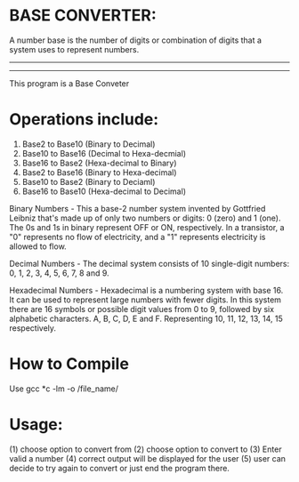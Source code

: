 BASE CONVERTER:
===============
A number base is the number of digits or combination of digits that a system uses to represent numbers.

---------------------
---------------------
This program is a Base Conveter

Operations include:
==================
1. Base2 to Base10 (Binary to Decimal)
2. Base10 to Base16 (Decimal to Hexa-decmial)
3. Base16 to Base2 (Hexa-decimal to Binary)
4. Base2 to Base16 (Binary to Hexa-decimal)
5. Base10 to Base2 (Binary to Deciaml)
6. Base16 to Base10 (Hexa-decimal to Decimal)

Binary Numbers - This a base-2 number system invented by Gottfried Leibniz that's made up of only two numbers or digits: 0 (zero) and 1 (one).
The 0s and 1s in binary represent OFF or ON, respectively. In a transistor, a "0" represents no flow of electricity, and a "1" represents electricity is allowed to flow.

Decimal Numbers - The decimal system consists of 10 single-digit numbers: 0, 1, 2, 3, 4, 5, 6, 7, 8 and 9.

Hexadecimal Numbers - Hexadecimal is a numbering system with base 16. It can be used to represent large numbers with fewer digits. In this system there are 16 symbols or possible digit values from 0 to 9, followed by six alphabetic characters. A, B, C, D, E and F. Representing 10, 11, 12, 13, 14, 15 respectively.

How to Compile
==============
Use gcc *c -lm -o /file_name/

Usage:
==========================
(1) choose option to convert from
(2) choose option to convert to
(3) Enter valid a number
(4) correct output will be displayed for the user
(5) user can decide to try again to convert or just end the program there.
